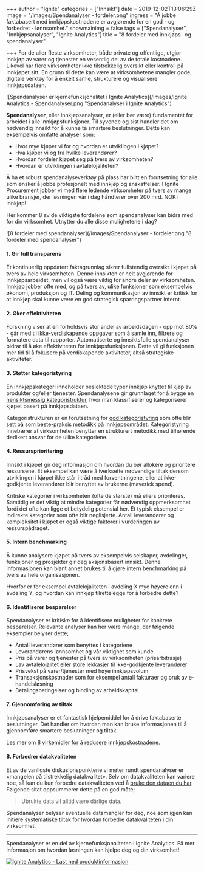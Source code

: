 +++
author = "Ignite"
categories = ["Innsikt"]
date = 2019-12-02T13:06:29Z
image = "/images/Spendanalyser - fordeler.png"
ingress = "Å jobbe faktabasert med innkjøpskostnadene er avgjørende for en god - og forbedret - lønnsomhet."
showmainimg = false
tags = ["Spendanalyser", "Innkjøpsanalyser", "Ignite Analytics"]
title = "8 fordeler med innkjøps- og spendanalyser"

+++
For de aller fleste virksomheter, både private og offentlige, utgjør innkjøp av varer og tjenester en vesentlig del av de totale kostnadene. Likevel har flere virksomheter ikke tilstrekkelig oversikt eller kontroll på innkjøpet sitt. En grunn til dette kan være at virksomhetene mangler gode, digitale verktøy for å enkelt samle, strukturere og visualisere innkjøpsdataen.

![Spendanalyser er kjernefunksjonalitet i Ignite Analytics](/images/Ignite Analytics - Spendanalyser.png "Spendanalyser i Ignite Analytics")

**Spendanalyser**, eller innkjøpsanalyser, er (eller bør være) fundamentet for arbeidet i alle innkjøpsfunksjoner. Til syvende og sist handler det om nødvendig innsikt for å kunne ta smartere beslutninger. Dette kan eksempelvis omfatte analyser som;

* Hvor mye kjøper vi for og hvordan er utviklingen i kjøpet?
* Hva kjøper vi og fra hvilke leverandører?
* Hvordan fordeler kjøpet seg på tvers av virksomheten?
* Hvordan er utviklingen i avtalelojaliteten?

Å ha et robust spendanalyseverktøy på plass har blitt en forutsetning for alle som ønsker å jobbe profesjonelt med innkjøp og anskaffelser. I Ignite Procurement jobber vi med flere ledende virksomheter på tvers av mange ulike bransjer, der løsningen vår i dag håndterer over 200 mrd. NOK i innkjøp!

Her kommer 8 av de viktigste fordelene som spendanalyser kan bidra med for din virksomhet. Utnytter du alle disse mulighetene i dag?

![8 fordeler med spendanalyser](/images/Spendanalyser - fordeler.png "8 fordeler med spendanalyser")

#### 1. Gir full transparens

Et kontinuerlig oppdatert faktagrunnlag sikrer fullstendig oversikt i kjøpet på tvers av hele virksomheten. Denne innsikten er helt avgjørende for innkjøpsarbeidet, men vil også være viktig for andre deler av virksomheten. Innkjøp jobber ofte med, og på tvers av, ulike funksjoner som eksempelvis økonomi, produksjon og IT. Deling og kommunikasjon av innsikt er kritisk for at innkjøp skal kunne være en god strategisk sparringspartner internt.

#### 2. Øker effektiviteten

Forskning viser at en forholdsvis stor andel av arbeidsdagen - opp mot 80% - går med til [ikke-verdiskapende oppgaver](https://www.mckinsey.com/business-functions/operations/our-insights/maximizing-the-value-of-ga "Maximizing the value of G&A") som å samle inn, filtrere og formatere data til rapporter. Automatiserte og innsiktsfulle spendanalyser bidrar til å øke effektiviteten for innkjøpsfunksjonen. Dette vil gi funksjonen mer tid til å fokusere på verdiskapende aktiviteter, altså strategiske aktiviteter.

#### 3. Støtter kategoristyring

En innkjøpskategori inneholder beslektede typer innkjøp knyttet til kjøp av produkter og/eller tjenester. Spendanalysene gir grunnlaget for å bygge en [hensiktsmessig kategoristruktur](https://www.ignite.no/blogg/innsikt/kategoristruktur-og-kategorisering-en-praktisk-tiln%C3%A6rming/ "Kategoristruktur og kategorisering - fem praktiske tips"), hvor man klassifiserer og kategoriserer kjøpet basert på innkjøpsdataen.

Kategoristrukturen er en forutsetning for [god kategoristyring](https://www.ignite.no/blogg/innsikt/en-praktisk-tiln%C3%A6rming-til-kategoristyring/ "En praktisk tilnærming til kategoristyring") som ofte blir sett på som beste-praksis metodikk på innkjøpsområdet. Kategoristyring innebærer at virksomheten benytter en strukturert metodikk med tilhørende dedikert ansvar for de ulike kategoriene.

#### 4. Ressursprioritering

Innsikt i kjøpet gir deg informasjon om hvordan du bør allokere og prioritere ressursene. Et eksempel kan være å iverksette nødvendige tiltak dersom utviklingen i kjøpet ikke står i tråd med forventningene, eller at ikke-godkjente leverandører blir benyttet av brukerne (maverick spend).

Kritiske kategorier i virksomheten (ofte de største) må ellers prioriteres. Samtidig er det viktig at mindre kategorier får nødvendig oppmerksomhet fordi det ofte kan ligge et betydelig potensial her. Et typisk eksempel er indirekte kategorier som ofte blir neglisjerte. Antall leverandører og kompleksitet i kjøpet er også viktige faktorer i vurderingen av ressurspådraget.

#### 5. Intern benchmarking

Å kunne analysere kjøpet på tvers av eksempelvis selskaper, avdelinger, funksjoner og prosjekter gir deg aksjonsbasert innsikt. Denne informasjonen kan blant annet brukes til å gjøre intern benchmarking på tvers av hele organisasjonen.

Hvorfor er for eksempel avtalelojaliteten i avdeling X mye høyere enn i avdeling Y, og hvordan kan innkjøp tilrettelegge for å forbedre dette?

#### 6. Identifiserer besparelser

Spendanalyser er kritiske for å identifisere muligheter for konkrete besparelser. Relevante analyser kan her være mange, der følgende eksempler belyser dette;

* Antall leverandører som benyttes i kategoriene
* Leverandørens lønnsomhet og vår viktighet som kunde
* Pris på varer og tjenester på tvers av virksomheten (prisarbitrasje)
* Lav avtalelojalitet eller store lekkasjer til ikke-godkjente leverandører
* Prisvekst på varer/tjenester med høye innkjøpsvolum
* Transaksjonskostnader som for eksempel antall fakturaer og bruk av e-handelsløsning
* Betalingsbetingelser og binding av arbeidskapital

#### 7. Gjennomføring av tiltak

Innkjøpsanalyser er et fantastisk hjelpemiddel for å drive faktabaserte beslutninger. Det handler om hvordan man kan bruke informasjonen til å gjennomføre smartere beslutninger og tiltak.

Les mer om [8 virkemidler for å redusere innkjøpskostnadene](https://www.ignite.no/blogg/innsikt/8-virkemidler-for-%C3%A5-redusere-innkj%C3%B8pskostnadene/ "8 virkemidler for å redusere innkjøpskostnadene").

#### 8. Forbedrer datakvaliteten

Et av de vanligste diskusjonspunktene vi møter rundt spendanalyser er «mangelen på tilstrekkelig datakvalitet». Selv om datakvaliteten kan variere noe, så kan du kun forbedre datakvaliteten ved å [bruke den dataen du har](https://www.ignite.no/blogg/innsikt/bruk-dataen-din-til-%C3%A5-ta-bedre-beslutninger/ "Bruk dataen din til å ta gode, faktabaserte beslutninger"). Følgende sitat oppsummerer dette på en god måte;

> Ubrukte data vil alltid være dårlige data.

Spendanalyser belyser eventuelle datamangler for deg, noe som igjen kan initiere systematiske tiltak for hvordan forbedre datakvaliteten i din virksomhet. 

***

Spendanalyser er en del av kjernefunksjonaliteten i Ignite Analytics. Få mer informasjon om hvordan løsningen kan hjelpe deg og din virksomhet!

[![](https://www.ignite.no/images/Last%20ned%20produktinfo%20-%201200%20x100.png "Ignite Analytics - Last ned produktinformasjon")](https://www.ignite.no/ignite-analytics/produktinformasjon/ "Ignite Analytics - Last ned produktinformasjon")